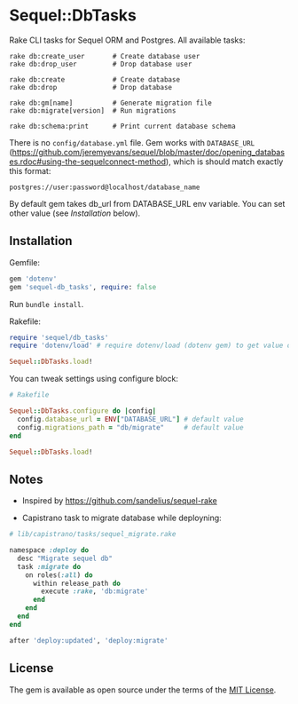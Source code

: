 # Sequel::DbTasks
Rake CLI tasks for Sequel ORM and Postgres. All available tasks:

```
rake db:create_user       # Create database user
rake db:drop_user         # Drop database user

rake db:create            # Create database
rake db:drop              # Drop database

rake db:gm[name]          # Generate migration file
rake db:migrate[version]  # Run migrations

rake db:schema:print      # Print current database schema
```

There is no `config/database.yml` file. Gem works with `DATABASE_URL` (https://github.com/jeremyevans/sequel/blob/master/doc/opening_databases.rdoc#using-the-sequelconnect-method), which is should match exactly this format:

```
postgres://user:password@localhost/database_name
```

By default gem takes db_url from DATABASE_URL env variable. You can set other value (see _Installation_ below).

## Installation
Gemfile:

```ruby
gem 'dotenv'
gem 'sequel-db_tasks', require: false
```

Run `bundle install`.

Rakefile:

```ruby
require 'sequel/db_tasks'
require 'dotenv/load' # require dotenv/load (dotenv gem) to get value of DATABASE_URL env variable inside .env file

Sequel::DbTasks.load!
```

You can tweak settings using configure block:

```ruby
# Rakefile

Sequel::DbTasks.configure do |config|
  config.database_url = ENV["DATABASE_URL"] # default value
  config.migrations_path = "db/migrate"     # default value
end

Sequel::DbTasks.load!
```

## Notes

* Inspired by https://github.com/sandelius/sequel-rake

* Capistrano task to migrate database while deployning:

```ruby
# lib/capistrano/tasks/sequel_migrate.rake

namespace :deploy do
  desc "Migrate sequel db"
  task :migrate do
    on roles(:all) do
      within release_path do
        execute :rake, 'db:migrate'
      end
    end
  end
end

after 'deploy:updated', 'deploy:migrate'
```

## License

The gem is available as open source under the terms of the [MIT License](https://opensource.org/licenses/MIT).
